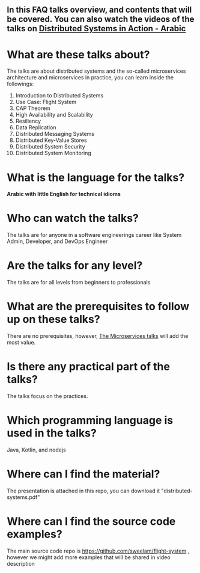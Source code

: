 ## In this FAQ talks overview, and contents that will be covered. You can also watch the videos of the talks on [Distributed Systems in Action - Arabic](https://www.youtube.com/playlist?list=PLgAqrVq84PDcg55xnbUBHuLS8tWul6-kF)

# What are these talks about?
The talks are about distributed systems and the so-called microservices architecture and microservices in practice, you can learn inside the followings:
1. Introduction to Distributed Systems
2. Use Case: Flight System
3. CAP Theorem
4. High Availability and Scalability
5. Resiliency
6. Data Replication
7. Distributed Messaging Systems
8. Distributed Key-Value Stores
9. Distributed System Security
10. Distributed System Monitoring

# What is the language for the talks?
**Arabic with little English for technical idioms**

# Who can watch the talks?
The talks are for anyone in a software engineerings career like System Admin, Developer, and DevOps Engineer

# Are the talks for any level?
The talks are for all levels from beginners to professionals

# What are the prerequisites to follow up on these talks?
There are no prerequisites, however, [The Microservices talks](https://www.youtube.com/playlist?list=PLgAqrVq84PDdfiDow3YVsgc1q34JD415Z) will add the most value. 

# Is there any practical part of the talks?
The talks focus on the practices.

# Which programming language is used in the talks?
Java, Kotlin, and nodejs

# Where can I find the material?
The presentation is attached in this repo, you can download it "distributed-systems.pdf"

# Where can I find the source code examples?
The main source code repo is https://github.com/sweelam/flight-system , however we might add more examples that will be shared in video description
